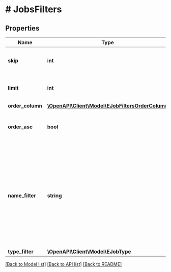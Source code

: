 # # JobsFilters

## Properties

Name | Type | Description | Notes
------------ | ------------- | ------------- | -------------
**skip** | **int** | Skips the specified number of jobs. | [optional]
**limit** | **int** | Returns the specified number of jobs. | [optional]
**order_column** | [**\OpenAPI\Client\Model\EJobFiltersOrderColumn**](EJobFiltersOrderColumn.md) |  | [optional]
**order_asc** | **bool** | Sorts jobs in the ascending order by the &#x60;orderColumn&#x60; parameter. | [optional]
**name_filter** | **string** | Filters jobs by the &#x60;nameFilter&#x60; pattern. The pattern can match any job parameter. To substitute one or more characters, use the asterisk (*) character at the beginning and/or at the end. | [optional]
**type_filter** | [**\OpenAPI\Client\Model\EJobType**](EJobType.md) |  | [optional]

[[Back to Model list]](../../README.md#models) [[Back to API list]](../../README.md#endpoints) [[Back to README]](../../README.md)
